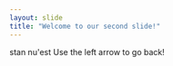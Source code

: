 ```yaml
---
layout: slide
title: "Welcome to our second slide!"
---
```

stan nu'est
Use the left arrow to go back!
